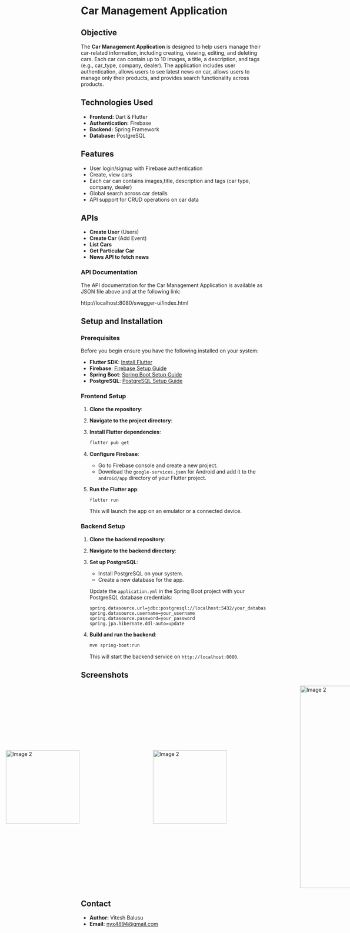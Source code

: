 # Car Management Application

## Objective

The **Car Management Application** is designed to help users manage their car-related information, including creating, viewing, editing, and deleting cars. Each car can contain up to 10 images, a title, a description, and tags (e.g., car_type, company, dealer). The application includes user authentication, allows users to see latest news on car, allows users to manage only their products, and provides search functionality across products.

## Technologies Used

- **Frontend:** Dart & Flutter
- **Authentication:** Firebase
- **Backend:** Spring Framework
- **Database:** PostgreSQL

## Features

- User login/signup with Firebase authentication
- Create, view cars
- Each car can contains images,title, description and tags (car type, company, dealer)
- Global search across car details
- API support for CRUD operations on car data

## APIs

- **Create User** (Users)
- **Create Car** (Add Event)
- **List Cars**  
- **Get Particular Car**
- **News API to fetch news**

### API Documentation

The API documentation for the Car Management Application is available as JSON file above and at the following link:

http://localhost:8080/swagger-ui/index.html

## Setup and Installation

### Prerequisites

Before you begin ensure you have the following installed on your system:

- **Flutter SDK**: [Install Flutter](https://flutter.dev/docs/get-started/install)
- **Firebase**: [Firebase Setup Guide](https://firebase.google.com/docs/flutter/setup)
- **Spring Boot**: [Spring Boot Setup Guide](https://spring.io/guides/gs/spring-boot/)
- **PostgreSQL**: [PostgreSQL Setup Guide](https://www.postgresql.org/download/)

### Frontend Setup

1. **Clone the repository**:

    

2. **Navigate to the project directory**:

    

3. **Install Flutter dependencies**:

    ```bash
    flutter pub get
    ```

4. **Configure Firebase**:
    - Go to Firebase console and create a new project.
    - Download the `google-services.json` for Android and add it to the `android/app` directory of your Flutter project.

5. **Run the Flutter app**:

    ```bash
    flutter run
    ```

    This will launch the app on an emulator or a connected device.

### Backend Setup

1. **Clone the backend repository**:

    

2. **Navigate to the backend directory**:

    

3. **Set up PostgreSQL**:
    - Install PostgreSQL on your system.
    - Create a new database for the app.

    Update the  `application.yml` in the Spring Boot project with your PostgreSQL database credentials:

    ```properties
    spring.datasource.url=jdbc:postgresql://localhost:5432/your_database_name
    spring.datasource.username=your_username
    spring.datasource.password=your_password
    spring.jpa.hibernate.ddl-auto=update
    ```

4. **Build and run the backend**:

    ```bash
    mvn spring-boot:run
    ```

    This will start the backend service on `http://localhost:8080`.

## Screenshots
<div style="display: flex; justify-content: center;align-items: center;">
    <img src="https://github.com/user-attachments/assets/05310147-d232-45e2-a85a-e5848557a70b" alt="Image 2" width="200" style="padding-right: 200px;" />
  <img src="https://github.com/user-attachments/assets/66afd2e9-3f24-43ee-83bd-e1636c306b37" alt="Image 2" width="200" style="padding-right: 200px;" />
  <img src="https://github.com/user-attachments/assets/18443003-404d-410e-82f6-ff1c76ac2990" alt="Image 2" width="200" style="padding-right: 200px;" />
  <img src="https://github.com/user-attachments/assets/76f76aee-62d6-4735-b364-fdd9a80d833a" alt="Image 2" width="200" style="padding-right: 200px;" />
  <img src="https://github.com/user-attachments/assets/94888661-5c51-4cd6-b8e4-7887d4efb351" alt="Image 2" width="200" style="padding-right: 200px;" />
  <img src="https://github.com/user-attachments/assets/61b198c8-f621-4bfb-a345-34bfaed1eb16" alt="Image 2" width="200" style="padding-right: 200px;" />
  <img src="https://github.com/user-attachments/assets/b5beb8fa-f0c4-471d-9edf-888ab74a7184" alt="Image 2" width="200" style="padding-right: 200px;" />
  <img src="https://github.com/user-attachments/assets/d2478e81-1f72-41a1-9b4d-276f8e494652" alt="Image 2" width="550" style="padding-right: 200px;" />
  <img src="https://github.com/user-attachments/assets/25f7a845-770c-4e5b-aa70-528396939da7" alt="Image 2" width="550" style="padding-right: 200px;" />
  <img src="https://github.com/user-attachments/assets/77891a1b-6fab-4f1f-bfcf-e101fe342cba" alt="Image 2" width="550" style="padding-right: 200px;" />
   
</div>


## Contact

- **Author:** Vitesh Balusu
- **Email:** nyx4894@gmail.com
